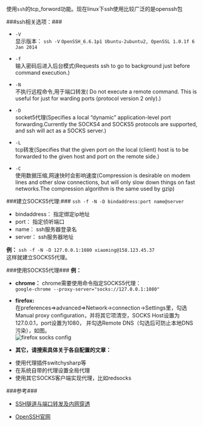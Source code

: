 使用`ssh`的tcp_forword功能。现在linux下ssh使用比较广泛的是openssh包

###ssh相关选项：###
* `-V`  
显示版本：
`ssh -V`
`OpenSSH_6.6.1p1 Ubuntu-2ubuntu2, OpenSSL 1.0.1f 6 Jan 2014`

* `-f`   
输入密码后进入后台模式(Requests ssh to go to background just before command execution.)  

* `-N`   
不执行远程命令,用于端口转发( Do not execute a remote command.  This is useful for just for warding ports (protocol version 2 only).)  

* `-D`  
socket5代理(Specifies a local “dynamic” application-level port forwarding.Currently the SOCKS4 and SOCKS5 protocols are supported, and ssh will act as a SOCKS server.)  

* `-L`  
tcp转发(Specifies that the given port on the local (client) host is to be forwarded to the given host and port on the remote side.)

* `-C`   
使用数据压缩,网速快时会影响速度(Compression is desirable on modem lines and other slow connections, but will only slow down things on fast networks.The compression algorithm is the same used by gzip)  

###建立SOCKS5代理:###
`ssh -f -N -D bindaddress:port name@server`  
* bindaddress： 指定绑定ip地址  
* port： 指定侦听端口  
* name： ssh服务器登录名  
* server： ssh服务器地址  

**例：**
`ssh -f -N -D 127.0.0.1:1080 xiaoming@158.123.45.37`  
这样就建立SOCKS5代理。  

###使用SOCKS5代理###
**例：**
* **chrome：**
chrome需要使用命令指定SOCKS5代理：  
`google-chrome --proxy-server="socks://127.0.0.1:1080"`  

* **firefox:**  
在preferences=>advanced=>Network->connection->Settings里，勾选Manual proxy configuration，并将其它项清空，SOCKS Host设置为127.0.0.1，port设置为1080， 并勾选Remote DNS（勾选后可防止本地DNS污染），如图。  
![firefox socks config][1]
* **其它，请搜索具体关于各自配置的文章：**
 + 使用代理插件switchysharp等  
 + 在系统自带的代理设置全局代理  
 + 使用其它SOCKS客户端实现代理，比如redsocks  

###参考###
* [SSH隧道与端口转发及内网穿透][2]
* [OpenSSH官网][3]


  [1]: http://static.oschina.net/uploads/space/2014/1107/174131_xrw4_1382972.png
  [2]: http://blog.creke.net/722.html
  [3]: http://www.openssh.com/
